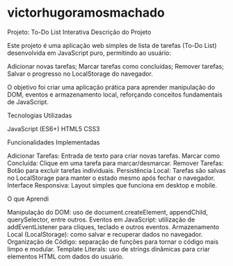 # victorhugoramosmachado
Projeto: To-Do List Interativa 
Descrição do Projeto

Este projeto é uma aplicação web simples de lista de tarefas (To-Do List) desenvolvida em JavaScript puro, permitindo ao usuário:

Adicionar novas tarefas;
Marcar tarefas como concluídas;
Remover tarefas;
Salvar o progresso no LocalStorage do navegador.

O objetivo foi criar uma aplicação prática para aprender manipulação do DOM, eventos e armazenamento local, reforçando conceitos fundamentais de JavaScript.

Tecnologias Utilizadas

JavaScript (ES6+)
HTML5
CSS3

Funcionalidades Implementadas

Adicionar Tarefas: Entrada de texto para criar novas tarefas.
Marcar como Concluída: Clique em uma tarefa para marcar/desmarcar.
Remover Tarefas: Botão para excluir tarefas individuais.
Persistência Local: Tarefas são salvas no LocalStorage para manter o estado mesmo após fechar o navegador.
Interface Responsiva: Layout simples que funciona em desktop e mobile.

O que Aprendi

Manipulação do DOM: uso de document.createElement, appendChild, querySelector, entre outros.
Eventos em JavaScript: utilização de addEventListener para cliques, teclado e outros eventos.
Armazenamento Local (LocalStorage): como salvar e recuperar dados no navegador.
Organização de Código: separação de funções para tornar o código mais limpo e modular.
Template Literals: uso de strings dinâmicas para criar elementos HTML com dados do usuário.
